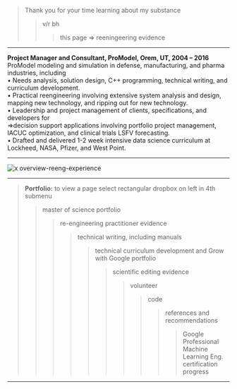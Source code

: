 > Thank you for your time learning about my substance  
>> v/r bh   
>>> this page => reeningeering evidence  
---------

**Project Manager and Consultant, ProModel, Orem, UT, 2004 – 2016**  
ProModel modeling and simulation in defense, manufacturing, and pharma industries, including  
• Needs analysis, solution design, C++ programming, technical writing, and curriculum development.  
• Practical reengineering involving extensive system analysis and design, mapping new technology, and ripping out for new technology.  
• Leadership and project management of clients, specifications, and developers for  
  =>decision support applications involving portfolio project management, IACUC optimization, and clinical trials LSFV forecasting.  
• Drafted and delivered 1-2 week intensive data science curriculum at Lockheed, NASA, Pfizer, and West Point.  

--------------------
![x overview-reeng-experience](https://user-images.githubusercontent.com/59778456/193808729-8bd21bf0-a79b-4df8-a27a-49512a3f9cde.JPG)

-------------
> **Portfolio:** to view a page select rectangular dropbox on left in 4th submenu    
>> master of science portfolio  
>>> re-engineering practitioner evidence  
>>>> technical writing, including manuals  
>>>>> technical curriculum development and Grow with Google portfolio  
>>>>>> scientific editing evidence  
>>>>>>> volunteer    
>>>>>>>> code  
>>>>>>>>> references and recommendations 
>>>>>>>>>> Google Professional Machine Learning Eng. certification progress  
--------------







